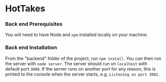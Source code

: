 # HotTakes

### Back end Prerequisites

You will need to have Node and `npm` installed locally on your machine.

### Back end Installation

From the "backend" folder of the project, run `npm install`. You can then run the server with `node server`.
The server should run on `localhost` with default port `3000`. If the
server runs on another port for any reason, this is printed to the
console when the server starts, e.g. `Listening on port 3001`.
